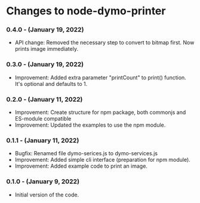 # Changes to node-dymo-printer

### 0.4.0 - (January 19, 2022)

-  API change: Removed the necessary step to convert to bitmap first. Now prints image immediately.

### 0.3.0 - (January 19, 2022)

- Improvement: Added extra parameter "printCount" to print() function. It's optional and defaults to 1.

### 0.2.0 - (January 11, 2022)

- Improvement: Create structure for npm package, both commonjs and ES-module compatible
- Improvement: Updated the examples to use the npm module.

### 0.1.1 - (January 11, 2022)

- Bugfix: Renamed file dymo-serices.js to dymo-services.js
- Improvement: Added simple cli interface (preparation for npm module).
- Improvement: Added example code to print an image.

### 0.1.0 - (January 9, 2022)

- Initial version of the code.
